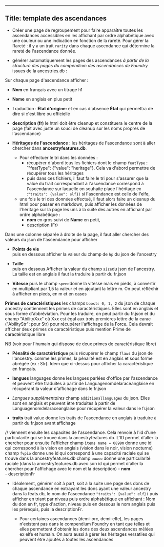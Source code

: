 ----
Title: template des ascendances
---
- Créer une page de regroupement pour faire apparaître toutes les ascendances accessibles en les affichant par ordre alphabétique avec une couleur ou une indication en fonction de la rareté. Pour gérer la Rareté : il y a un trait `rarity` dans chaque ascendance qui détermine la rareté de l'ascendance donnée.

- générer automatiquement les pages des ascendances *à partir de la structure des pages du compendium des ascendances de Foundry* issues de la ancestries.db :

Sur chaque page d'ascendance afficher :
- **Nom** en français avec un titrage h1
- **Name** en anglais en plus petit
- Traduction : **État d'origine:** et en cas d'absence **État** qui permettra de dire si c'est libre ou officielle 

- **description (fr)** le html doit être cleanup et constituera le centre de la page (fait avec juste un souci de cleanup sur les noms propres de l'ascendance)

- **Héritages de l'ascendance** :
les héritages de l'ascendance sont à aller chercher dans **ancestryfeatures.db**.
    - Pour effectuer le tri dans les données :
       - récupérer d'abord tous les fichiers dont le champ `featType` : `"featType": {"value": "heritage"}. Cela va d'abord permettre de récupérer tous les héritages 
       - puis dans ces fichiers, il faut faire le tri pour s'assurer que la value du trait correspondant à l'ascendance correspond à l'ascendance sur laquelle on souhaite place l'héritage ex :`"traits": {value": elf})` si l'ascendance est celle de l'elfe,
    - une fois le tri des données effectué, il faut alors faire un cleanup du html pour passer en markdown, puis afficher les données de l'héritage sur la page les uns à la suite des autres en affichant par ordre alphabétique : 
        - **nom** en gros suivi de **Name** en petit, 
        - description (Fr) 

Dans une colonne séparée à droite de la page, il faut aller chercher des valeurs du json de l'ascendance pour afficher  
- **Points de vie**  
puis en dessous afficher la valeur du champ de `hp` du json de l'ancestry 
 
- **Taille**  
puis en dessous Afficher la valeur du champ `size`du json de l'ancestry. La taille est en anglais il faut la traduire à partir du fr.json

- **Vitesse**
puis le champ `speed`donne la vitesse mais en pieds, à convertir en multipliant par 1,5 la valeur et en ajoutant la lettre m. On peut réfléchir à afficher en pieds, en m et en cases

**Primes de caractéristiques**
les champs `boosts 0, 1, 2` du json de chaque ancestry contiennent les primes de caractéristiques. Elles sont en anglais et sous forme d'abbréviation. Pour les traduire, on peut partir du fr.json et du champ "AbilityXxx" où Xxx est égal aux trois premières lettre de la carac ("AbilityStr": pour Str) pour récupérer l'affichage de la Force. Cela devrait afficher deux primes de caractéristique
puis mention Prime de caractéristique libre

NB (voir pour l'humain qui dispose de deux primes de caractéristique libre)

- **Pénalité de caractéristique**
puis récupérer le champ `flaws` du json de l'ancestry. comme les primes, la pénalité est en anglais et sous forme abrégée (ex : Str). Idem que ci-dessus pour afficher la caractéristique en français. 

- **langues** languages donne les langues parlées d'office par l'ascendance et peuvent être traduites à partir de Languagenomdelaraceanglaise en récupérant la valeur d'affichage dans le fr.json 

- *Langues supplémentaires* champ `additionallanguages` du json. Elles sont en anglais et peuvent être traduites à partir de Languagenomdelaraceanglaise pour récupérer la valeur dans le fr.json  

- **traits**
trait value donne les traits de l'ascendance en anglais à traduire à partir du fr.json avant affichage 


// viennent ensuite les capacités de l'ascendance. Cela renvoie à l'id d'une particularité qui se trouve dans la ancestryfeatures.db. L'ID permet d'aller la chercher pour ensuite l'afficher
champ `items name = 0898m` donne une id qui correspond à la vision en anglais (vision dans le noir, vision nocturne)
champ `fvpio` donne une id qui correspond à une capacité raciale qui se trouve dans la ancestryfeatures.db
champ `ouwoo` donne une particularité raciale (dans la ancestryfeatures.db avec son id qui permet d'aller la chercher pour l'affichage avec le nom et la description) 
    - **nom**  
    - descriptionFr



- Idéalement, générer soit à part, soit à la suite une page des dons de chaque ascendance en extrayant les dons ayant une valeur ancestry dans la feats.db, le nom de l'ascendance `"traits": {value": elf})` puis afficher en triant par niveau puis ordre alphabétique en affichant : Nom du don en fr, type d'action, niveau puis en dessous le nom anglais puis les prérequis, puis la descriptionFr. 

    - Pour certaines ascendances (demi-orc, demi-elfe), les pages n'existent pas dans le compendium Foundry en tant que telles et elles permettent d'obtenir les dons des deux ascendances mêlées ex elfe et humain. On aura aussi à gérer les héritages versatiles qui peuvent être ajoutés à toutes les ascendances
